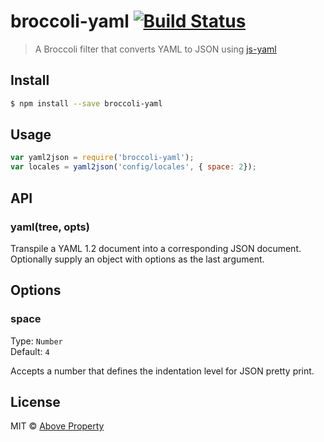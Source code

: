 # broccoli-yaml [![Build Status](https://travis-ci.org/aboveproperty/broccoli-yaml.svg?branch=master)](https://travis-ci.org/aboveproperty/broccoli-yaml)

> A Broccoli filter that converts YAML to JSON using [js-yaml](https://github.com/nodeca/js-yaml)

## Install

```bash
$ npm install --save broccoli-yaml
```

## Usage

```js
var yaml2json = require('broccoli-yaml');
var locales = yaml2json('config/locales', { space: 2});
```

## API

### yaml(tree, opts)

Transpile a YAML 1.2 document into a corresponding JSON document. Optionally supply
an object with options as the last argument.

## Options

### space

Type: `Number`  
Default: `4`

Accepts a number that defines the indentation level for JSON pretty print.

## License

MIT © [Above Property](https://github.com/aboveproperty)
